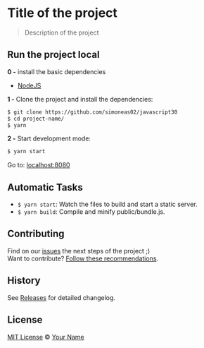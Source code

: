 # Title of the project

> Description of the project

## Run the project local


**0 -** install the basic dependencies

- [NodeJS](https://nodejs.org/en/)

**1 -** Clone the project and install the dependencies:

```sh
$ git clone https://github.com/simoneas02/javascript30
$ cd project-name/
$ yarn
```

**2 -** Start development mode:

```sh
$ yarn start
```

Go to: [localhost:8080](http://localhost:8080)


## Automatic Tasks

- `$ yarn start`: Watch the files to build and start a static server.
- `$ yarn build`: Compile and minify public/bundle.js.


## Contributing

Find on our [issues](https://github.com/simoneas02/javascript30/issues/) the next steps of the project ;)  
Want to contribute? [Follow these recommendations](https://github.com/simoneas02/javascript30/blob/master/CONTRIBUTING.md).


## History

See [Releases](https://github.com/simoneas02/javascript30/releases) for detailed changelog.


## License

[MIT License](https://github.com/simoneas02/javascript30/blob/master/LICENSE.md) © [Your Name](https://simoneas02.github.io)
